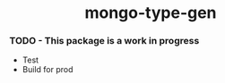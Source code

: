 <h1 align="center">mongo-type-gen</h1>

<h3>TODO - This package is a work in progress</h3>
<ul>
  <li>Test</li>
  <li>Build for prod</li>
</ul>
